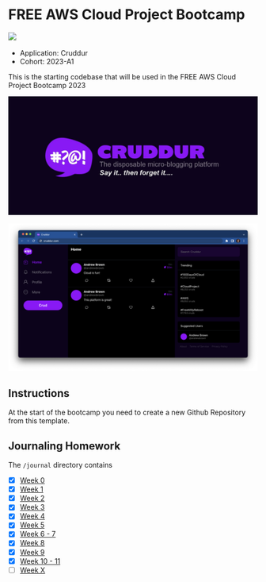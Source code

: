 # FREE AWS Cloud Project Bootcamp

![](https://codebuild.us-east-1.amazonaws.com/badges?uuid=eyJlbmNyeXB0ZWREYXRhIjoiMFhHZE1kM1hsSTlLY2dYc1lPWVBucnZRY0lNQ3VMNmZRRFkvR1RVZEY1S2dDbnJYamsxT2JQR0VxWTZDOWZjRlNrMThyK1JzN200MW9GS0QwdVlDS3VJPSIsIml2UGFyYW1ldGVyU3BlYyI6IktLTVk2anBDTitKRkJxSmIiLCJtYXRlcmlhbFNldFNlcmlhbCI6MX0%3D&branch=main)


- Application: Cruddur
- Cohort: 2023-A1

This is the starting codebase that will be used in the FREE AWS Cloud Project Bootcamp 2023

![Cruddur Graphic](_docs/assets/cruddur-banner.jpg)

![Cruddur Screenshot](_docs/assets/cruddur-screenshot.png)

## Instructions

At the start of the bootcamp you need to create a new Github Repository from this template.

## Journaling Homework

The `/journal` directory contains

- [X] [Week 0](journal/week0.md)
- [X] [Week 1](journal/week1.md)
- [X] [Week 2](journal/week2.md)
- [X] [Week 3](journal/week3.md)
- [X] [Week 4](journal/week4.md)
- [X] [Week 5](journal/week5.md)
- [X] [Week 6 - 7](journal/Week%206%20-%207.md)
- [X] [Week 8](journal/week8.md)
- [X] [Week 9](journal/week9.md)
- [X] [Week 10 - 11](journal/Week%2010%20-%2011.md)
- [ ] [Week X](journal/Week%20X.md)
